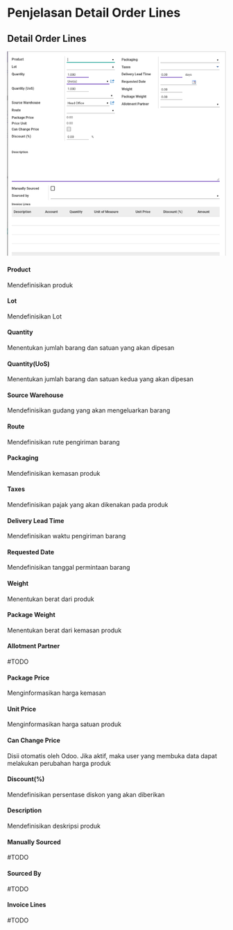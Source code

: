 # Penjelasan Detail Order Lines

## <a name="penjelasan-detail">Detail Order Lines</a>

![](../../img/sales-order/detail-sale-order-lines.png)

#### <a name="field-product">Product</a>

Mendefinisikan produk

#### <a name="field-lot">Lot</a>

Mendefinisikan Lot

#### <a name="field-quantity">Quantity</a>

Menentukan jumlah barang dan satuan yang akan dipesan

#### <a name="field-quantity-Uos">Quantity(UoS)</a>

Menentukan jumlah barang dan satuan kedua yang akan dipesan

#### <a name="field-source-warehouse">Source Warehouse</a>

Mendefinisikan gudang yang akan mengeluarkan barang

#### <a name="field-route">Route</a>

Mendefinisikan rute pengiriman barang

#### <a name="field-packaging">Packaging</a>

Mendefinisikan kemasan produk

#### <a name="field-taxes">Taxes</a>

Mendefinisikan pajak yang akan dikenakan pada produk

#### <a name="field-deliv-lead-time">Delivery Lead Time</a>

Mendefinisikan waktu pengiriman barang

#### <a name="field-request-date">Requested Date</a>

Mendefinisikan tanggal permintaan barang

#### <a name="field-weight">Weight</a>

Menentukan berat dari produk

#### <a name="field-package-weight">Package Weight</a>

Menentukan berat dari kemasan produk

#### <a name="field-allotment-partner">Allotment Partner</a>

#TODO

#### <a name="field-package-price">Package Price</a>

Menginformasikan harga kemasan

#### <a name="field-unit-price">Unit Price</a>

Menginformasikan harga satuan produk

#### <a name="field-can-change-price">Can Change Price</a>

Disii otomatis oleh Odoo. Jika aktif, maka user yang membuka data dapat melakukan perubahan harga produk

#### <a name="field-discount">Discount(%)</a>

Mendefinisikan persentase diskon yang akan diberikan

#### <a name="field-description-produk">Description</a>

Mendefinisikan deskripsi produk

#### <a name="field-manually-sourced">Manually Sourced</a>

#TODO

#### <a name="field-sourced-by">Sourced By</a>

#TODO

#### <a name="field-invoice-lines">Invoice Lines</a>

#TODO